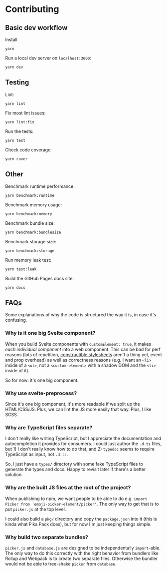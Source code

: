# Contributing

## Basic dev workflow


Install

    yarn

Run a local dev server on `localhost:3000`:

    yarn dev
    
## Testing

Lint:

    yarn lint

Fix most lint issues:

    yarn lint:fix

Run the tests:

    yarn test

Check code coverage:

    yarn cover

## Other

Benchmark runtime performance:

    yarn benchmark:runtime

Benchmark memory usage:

    yarn benchmark:memory

Benchmark bundle size:

    yarn benchmark:bundlesize

Benchmark storage size:

    yarn benchmark:storage

Run memory leak test:

    yarn test:leak

Build the GitHub Pages docs site:

    yarn docs

## FAQs

Some explanations of why the code is structured the way it is, in case it's confusing.

### Why is it one big Svelte component?

When you build Svelte components with `customElement: true`, it makes _each individual component_ into a web component. This can be bad for perf reasons (lots of repetition, [constructible stylesheets](https://wicg.github.io/construct-stylesheets/) aren't a thing yet, event and prop overhead) as well as correctness reasons (e.g. I want an `<li>` inside of a `<ul>`, not a `<custom-element>` with a shadow DOM and the `<li>` inside of it).

So for now: it's one big component.

### Why use svelte-preprocess?

Since it's one big component, it's more readable if we split up the HTML/CSS/JS. Plus, we can lint the JS more easily that way. Plus, I like SCSS.

### Why are TypeScript files separate?

I don't really like writing TypeScript, but I appreciate the documentation and autocompletion it provides for consumers. I could just author the `.d.ts` files, but 1) I don't really know how to do that, and 2) `typedoc` seems to require TypeScript as input, not `.d.ts`.

So, I just have a `types/` directory with some fake TypeScript files to generate the types and docs. Happy to revisit later if there's a better solution.

### Why are the built JS files at the root of the project?

When publishing to npm, we want people to be able to do e.g. `import Picker from 'emoji-picker-element/picker'`. The only way to get that is to put `picker.js` at the top level.

I could also build a `pkg/` directory and copy the `package.json` into it (this is kinda what Pika Pack does), but for now I'm just keeping things simple.

### Why build two separate bundles?

`picker.js` and `database.js` are designed to be independentally `import`-able. The only way to do this correctly with the right behavior from bundlers like Rollup and Webpack is to create two separate files. Otherwise the bundler would not be able to tree-shake `picker` from `database`.
